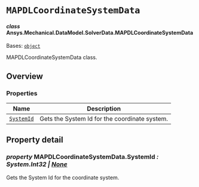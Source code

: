 # `MAPDLCoordinateSystemData`

<a id="ansys.mechanical.stubs.v242.Ansys.Mechanical.DataModel.SolverData.MAPDLCoordinateSystemData"></a>

#### *class* Ansys.Mechanical.DataModel.SolverData.MAPDLCoordinateSystemData

Bases: [`object`](https://docs.python.org/3/library/functions.html#object)

MAPDLCoordinateSystemData class.

<!-- !! processed by numpydoc !! -->

<a id="overview"></a>

## Overview

### Properties

| Name | Description |
|-------------------------------------------------------------------------------------------------------------------------------------------|-------------------------------------------------|
| [`SystemId`](#MAPDLCoordinateSystemData.SystemId)   | Gets the System Id for the coordinate system.   |

<a id="property-detail"></a>

## Property detail

<a id="MAPDLCoordinateSystemData.SystemId"></a>

### *property* MAPDLCoordinateSystemData.SystemId *: System.Int32 | [None](https://docs.python.org/3/library/constants.html#None)*

Gets the System Id for the coordinate system.

<!-- !! processed by numpydoc !! -->

